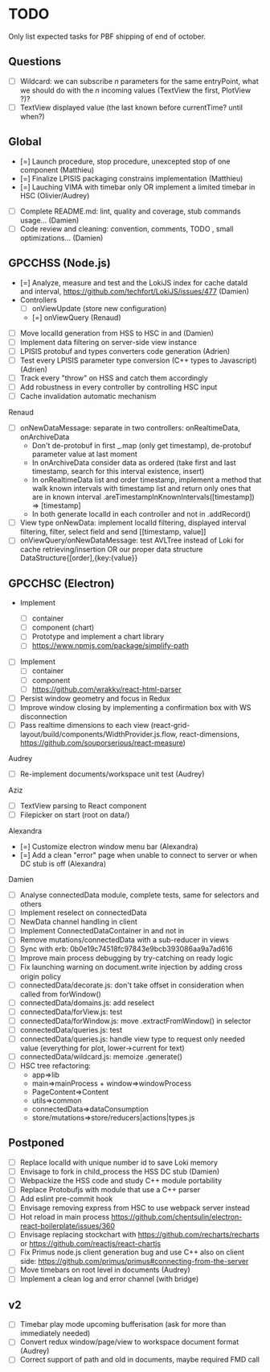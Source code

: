# TODO

Only list expected tasks for PBF shipping of end of october.

## Questions

* [ ] Wildcard: we can subscribe *n* parameters for the same entryPoint, what we should do with the *n* incoming values (TextView the first, PlotView ?)?
* [ ] TextView displayed value (the last known before currentTime? until when?)

## Global

* [=] Launch procedure, stop procedure, unexcepted stop of one component (Matthieu)
* [=] Finalize LPISIS packaging constrains implementation (Matthieu)
* [=] Lauching VIMA with timebar only OR implement a limited timebar in HSC (Olivier/Audrey)
* [ ] Complete README.md: lint, quality and coverage, stub  commands usage... (Damien)
* [ ] Code review and cleaning: convention, comments, TODO , small optimizations... (Damien)

## GPCCHSS (Node.js)

* [=] Analyze, measure and test and the LokiJS index for cache dataId and interval, https://github.com/techfort/LokiJS/issues/477 (Damien)
* Controllers
  * [ ] onViewUpdate (store new configuration)
  * [=] onViewQuery (Renaud)
* [ ] Move localId generation from HSS to HSC in <Subscription/> and <View/> (Damien)
* [ ] Implement data filtering on server-side view instance
* [ ] LPISIS protobuf and types converters code generation (Adrien)
* [ ] Test every LPISIS parameter type conversion (C++ types to Javascript) (Adrien)
* [ ] Track every "throw" on HSS and catch them accordingly
* [ ] Add robustness in every controller by controlling HSC input
* [ ] Cache invalidation automatic mechanism

Renaud
* [ ] onNewDataMessage: separate in two controllers: onRealtimeData, onArchiveData
  - Don't de-protobuf in first _.map (only get timestamp), de-protobuf parameter value at last moment
  - In onArchiveData consider data as ordered (take first and last timestamp, search for this interval existence, insert)
  - In onRealtimeData list and order timestamp, implement a method that walk known intervals with timestamp list and return only ones that are in known interval .areTimestampInKnownIntervals([timestamp]) => [timestamp]  
  - In both generate localId in each controller and not in .addRecord()
* [ ] View type onNewData: implement localId filtering, displayed interval filtering, filter, select field and send [[timestamp, value]]
* [ ] onViewQuery/onNewDataMessage: test AVLTree instead of Loki for cache retrieving/insertion OR our proper data structure DataStructure{[order],{key:{value}}

## GPCCHSC (Electron)

* Implement <PlotView/>
  - [ ] container
  - [ ] component (chart)
  - [ ] Prototype and implement a chart library
  - [ ] https://www.npmjs.com/package/simplify-path
* [ ] Implement <TextView/>
  - [ ] container
  - [ ] component
  - [ ] https://github.com/wrakky/react-html-parser
* [ ] Persist window geometry and focus in Redux
* [ ] Improve window closing by implementing a confirmation box with WS disconnection
* [ ] Pass realtime dimensions to each view (react-grid-layout/build/components/WidthProvider.js.flow, react-dimensions, https://github.com/souporserious/react-measure)

Audrey
* [ ] Re-implement documents/workspace unit test (Audrey)

Aziz
* [ ] TextView parsing to React component
* [ ] Filepicker on start (root on data/)

Alexandra
* [=] Customize electron window menu bar (Alexandra)
* [=] Add a clean "error" page when unable to connect to server or when DC stub is off (Alexandra)

Damien
* [ ] Analyse connectedData module, complete tests, same for selectors and others
* [ ] Implement reselect on connectedData
* [ ] NewData channel handling in client
* [ ] Implement ConnectedDataContainer in <Page/> and not in <Views/>
* [ ] Remove mutations/connectedData with a sub-reducer in views
* [ ] Sync with erb: 0b0e19c74518fc97843e9bcb393086aa9a7ad616
* [ ] Improve main process debugging by try-catching on ready logic
* [ ] Fix launching warning on document.write injection by adding cross origin policy
* [ ] connectedData/decorate.js: don't take offset in consideration when called from forWindow()
* [ ] connectedData/domains.js: add reselect
* [ ] connectedData/forView.js: test
* [ ] connectedData/forWindow.js: move .extractFromWindow() in selector
* [ ] connectedData/queries.js: test
* [ ] connectedData/queries.js: handle view type to request only needed value (everything for plot, lower->current for text)
* [ ] connectedData/wildcard.js: memoize .generate()
* [ ] HSC tree refactoring: 
  - app=>lib
  - main=>mainProcess + window=>windowProcess
  - PageContent=>Content
  - utils=>common
  - connectedData=>dataConsumption
  - store/mutations=>store/reducers|actions|types.js

## Postponed

* [ ] Replace localId with unique number id to save Loki memory
* [ ] Envisage to fork in child_process the HSS DC stub (Damien)
* [ ] Webpackize the HSS code and study C++ module portability
* [ ] Replace Protobufjs with module that use a C++ parser
* [ ] Add eslint pre-commit hook
* [ ] Envisage removing express from HSC to use webpack server instead
* [ ] Hot reload in main process https://github.com/chentsulin/electron-react-boilerplate/issues/360
* [ ] Envisage replacing stockchart with https://github.com/recharts/recharts or https://github.com/reactjs/react-chartjs
* [ ] Fix Primus node.js client generation bug and use C++ also on client side: https://github.com/primus/primus#connecting-from-the-server
* [ ] Move timebars on root level in documents (Audrey)
* [ ] Implement a clean log and error channel (with bridge)

## v2
* [ ] Timebar play mode upcoming bufferisation (ask for more than immediately needed)
* [ ] Convert redux window/page/view to workspace document format (Audrey)
* [ ] Correct support of path and oId in documents, maybe required FMD call
